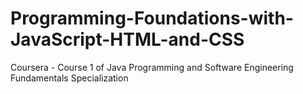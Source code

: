 # Programming-Foundations-with-JavaScript-HTML-and-CSS
Coursera - Course 1 of Java Programming and Software Engineering Fundamentals Specialization 
